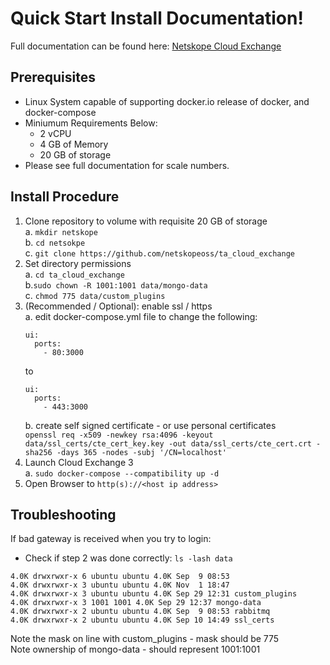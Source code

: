 # Quick Start Install Documentation!
Full documentation can be found here: [Netskope Cloud Exchange](https://docs.netskope.com/en/netskope-cloud-exchange.html)
## Prerequisites


 - Linux System capable of supporting docker.io release of docker, and docker-compose
 - Miniumum Requirements Below:
 	- 2 vCPU
 	- 4 GB of Memory
	- 20 GB of storage
 - Please see full documentation for scale numbers.

 ## Install Procedure
 
 1. Clone repository to volume with requisite 20 GB of storage<br>
	a. `mkdir netskope`<br>
	b. `cd netsokpe`<br>
	c. `git clone https://github.com/netskopeoss/ta_cloud_exchange`<br>   
 2. Set directory permissions<br>
	a. `cd ta_cloud_exchange`<br> 
	b.`sudo chown -R 1001:1001 data/mongo-data`<br> 
	c. `chmod 775 data/custom_plugins`<br>
 3. (Recommended / Optional): enable ssl / https<br>
	a. edit docker-compose.yml file to change the following:
	 ```
	 ui:
	   ports:
	     - 80:3000
	```
	to
	```
	ui: 
	  ports:
	    - 443:3000
	```
	b. create self signed certificate - or use personal certificates<br>
	`openssl req -x509 -newkey rsa:4096 -keyout data/ssl_certs/cte_cert_key.key -out data/ssl_certs/cte_cert.crt -sha256 -days 365 -nodes -subj '/CN=localhost'`
 4. Launch Cloud Exchange 3<br>
 	a. `sudo docker-compose --compatibility up -d`<br>
 5. Open Browser to `http(s)://<host ip address>`<br>
	 

 ## Troubleshooting
If bad gateway is received when you try to login:
 - Check if  step 2 was done correctly:
 `ls -lash data`
 ```
4.0K drwxrwxr-x 6 ubuntu ubuntu 4.0K Sep  9 08:53
4.0K drwxrwxr-x 3 ubuntu ubuntu 4.0K Nov  1 18:47 
4.0K drwxrwxr-x 3 ubuntu ubuntu 4.0K Sep 29 12:31 custom_plugins
4.0K drwxrwxr-x 3 1001 1001 4.0K Sep 29 12:37 mongo-data
4.0K drwxrwxr-x 2 ubuntu ubuntu 4.0K Sep  9 08:53 rabbitmq
4.0K drwxrwxr-x 2 ubuntu ubuntu 4.0K Sep 10 14:49 ssl_certs
```
Note the mask on line with custom_plugins - mask should be 775<br> 
Note ownership of mongo-data - should represent 1001:1001

 
